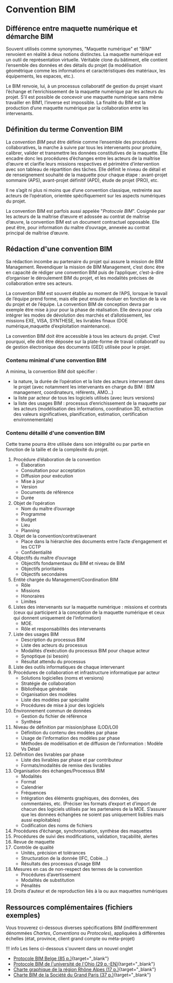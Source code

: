 # Convention BIM

## Différence entre maquette numérique et démarche BIM

Souvent utilisés comme synonymes, "Maquette numérique" et "BIM" renvoient en réalité à deux notions distinctes. La maquette numérique est un outil de représentation virtuelle. Véritable clone du bâtiment, elle contient l’ensemble des données et des détails du projet (la modélisation géométrique comme les informations et caractéristiques des matériaux, les équipements, les espaces, etc.).

Le BIM renvoie, lui, à un processus collaboratif de gestion du projet visant l’échange et l’enrichissement de la maquette numérique par les acteurs du projet. S’il est possible de concevoir une maquette numérique sans même travailler en BIM1, l’inverse est impossible. La finalité du BIM est la production d’une maquette numérique par la collaboration entre les intervenants.

## Définition du terme Convention BIM

La *convention BIM* peut être définie comme l’ensemble des procédures collaboratives, la marche à suivre par tous les intervenants pour produire, calibrer, valider et transmettre les données constitutives de la maquette. Elle encadre donc les procédures d’échanges entre les acteurs de la maîtrise d’œuvre et clarifie leurs missions respectives et périmètre d’intervention avec son tableau de répartition des tâches. Elle définit le niveau de détail et de renseignement souhaité de la maquette pour chaque étape : avant-projet sommaire (APS), avant-projet définitif (APD), étude de projet (PRO), etc.

Il ne s’agit ni plus ni moins que d’une convention classique, restreinte aux acteurs de l’opération, orientée spécifiquement sur les aspects numériques du projet.

La convention BIM est parfois aussi appelée "*Protocole BIM*". Cosignée par les acteurs de la maîtrise d’œuvre et adossée au contrat de maîtrise d’œuvre, la convention BIM est un document contractuel opposable. Elle peut être, pour information du maître d’ouvrage, annexée au contrat principal de maîtrise d’œuvre. 

## Rédaction d'une convention BIM

Sa rédaction incombe au partenaire du projet qui assure la mission de BIM Management. Revendiquer la mission de BIM Management, c’est donc être en capacité de rédiger une convention BIM puis de l’appliquer, c’est-à-dire d’organiser le déroulement BIM du projet, et les modalités précises de collaboration entre ses acteurs.

La convention BIM est souvent établie au moment de l’APS, lorsque le travail de l’équipe prend forme, mais elle peut ensuite évoluer en fonction de la vie du projet et de l’équipe. La convention BIM de
conception devra par exemple être mise à jour pour la phase de réalisation. Elle devra pour cela intégrer les modes de dévolution des marchés et d’allotissement, les missions EXE, VISA, SYNTHESE, les livrables finaux (DOE numérique,maquette d’exploitation maintenance).

La convention BIM doit être accessible à tous les acteurs du projet. C’est pourquoi, elle doit être déposée sur la plate-forme de travail collaboratif ou de gestion électronique des documents (GED) utilisée pour le projet.

### Contenu minimal d'une convention BIM

A minima, la convention BIM doit spécifier :

* la nature, la durée de l’opération et la liste des acteurs intervenant dans le projet (avec notamment les intervenants en charge du BIM : BIM management, coordinateurs, référents, AMO...)
* la liste par acteur de tous les logiciels utilisés (avec leurs versions)
* la liste des usages BIM : processus d’enrichissement de la maquette par les acteurs (modélisation des informations, coordination 3D, extraction des valeurs
significatives, planification, estimation, certification environnementale)

### Contenu détaillé d'une convention BIM

Cette trame pourra être utilisée dans son intégralité ou par partie en fonction de la taille et de la complexité du projet.

1. Procédure d’élaboration de la convention
    * Élaboration
    * Consultation pour acceptation
    * Diffusion pour exécution
    * Mise à jour
    * Version
    * Documents de référence
    * Durée
2. Objet de l’opération
    * Nom du maître d’ouvrage
    * Programme
    * Budget
    * Lieu
    * Planning
3. Objet de la convention/contrat/avenant
    * Place dans la hiérarchie des documents entre l’acte d’engagement et les CCTP
    * Confidentialité
4. Objectifs du maître d’ouvrage
    * Objectifs fondamentaux du BIM et niveau de BIM
    * Objectifs prioritaires
    * Objectifs secondaires
5. Entité chargée du Management/Coordination BIM
    * Rôle
    * Missions
    * Honoraires
    * Limites
6. Listes des intervenants sur la maquette numérique : missions et contrats (ceux qui participent à la conception de la maquette numérique et ceux qui donnent uniquement de l’information)
    * MOE. 
    * Rôle et responsabilités des intervenants
7. Liste des usages BIM
    * Description du processus BIM
    * Liste des acteurs du processus
    * Modalités d’exécution du processus BIM pour chaque acteur
    * Synoptique (si besoin)
    * Résultat attendu du processus
8. Liste des outils informatiques de chaque intervenant
9. Procédures de collaboration et infrastructure informatique par acteur
    * Solutions logicielles (noms et versions)
    * Stratégie de collaboration 
    * Bibliothèque générale
    * Organisation des modèles
    * Liste des modèles par spécialité
    * Procédures de mise à jour des logiciels
10. Environnement commun de données
    * Gestion du fichier de référence
    * Synthèse
11. Niveau de définition par mission/phase (LOD/LOI)
    * Définition du contenu des modèles par phase
    * Usage de l’information des modèles par phase
    * Méthodes de modélisation et de diffusion de l’information : Modèle Vs Détail
13. Définition des livrables par phase
    * Liste des livrables par phase et par contributeur
    * Formats/modalités de remise des livrables
14. Organisation des échanges/Processus BIM
    * Modalités
    * Format
    * Calendrier
    * Fréquences
    * Intégration des éléments graphiques, des données, des commentaires, etc. (Préciser les formats d’export et d’import de chacun des logiciels utilisés par les partenaires de la MOE. S’assurer que les données échangées ne soient pas uniquement lisibles mais aussi exploitables)
    * Codification des noms de fichiers
15. Procédures d’échange, synchronisation, synthèse des maquettes
16. Procédures de suivi des modifications, validation, traçabilité, alertes
17. Revue de maquette
18. Contrôle de qualité
    * Unités, précision et tolérances
    * Structuration de la donnée (IFC, Cobie...)
    * Résultats des processus d’usage BIM
19. Mesures en cas de non-respect des termes de la convention
    * Procédures d’avertissement
    * Modalités de substitution
    * Pénalités
20. Droits d’auteur et de reproduction liés à la ou aux maquettes numériques


## Ressources complémentaires (fichiers exemples)

Vous trouverez ci-dessous diverses spécifications BIM (indifféremment dénommées *Chartes*, *Conventions* ou *Protocoles*), appliquées à différentes échelles (état, province, client grand compte ou méta-projet)

!!! info
    Les liens ci-dessous s'ouvrent dans un nouvel onglet



* [Protocole BIM Belge (85 p.)](assets-notions/PROTOCOLE_BIM_BELGE_VERSION3.pdf){target="_blank"}
* [Protocole BIM de l'université de l'Ohio (29 p.-EN)](assets-notions/ohio-state_bim_pds.pdf){target="_blank"}
* [Charte graphique de la région Rhône Alpes (17 p.)](assets-notions/charte_maquette-numeric_region-rhone-alpes.pdf){target="_blank"}
* [Charte BIM de la Société du Grand Paris (37 p.)](assets-notions/charte-bim_societe-du-grand-Paris.pdf){target="_blank"}